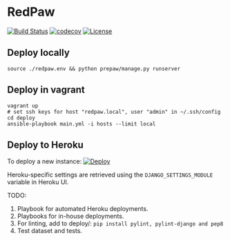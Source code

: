 # RedPaw

[![Build Status](https://travis-ci.org/oleyka/RedPaw.svg?branch=detour%2Fdjango-practice)](https://travis-ci.org/oleyka/RedPaw)
[![codecov](https://codecov.io/gh/oleyka/RedPaw/branch/master/graph/badge.svg)](https://codecov.io/gh/oleyka/RedPaw)
[![License](https://img.shields.io/badge/license-BSD-blue.svg)](https://github.com/oleyka/RedPaw)


Deploy locally
--------------
```
source ./redpaw.env && python prepaw/manage.py runserver
```

Deploy in vagrant
-----------------
```
vagrant up
# set ssh keys for host "redpaw.local", user "admin" in ~/.ssh/config
cd deploy
ansible-playbook main.yml -i hosts --limit local
```

Deploy to Heroku
----------------
To deploy a new instance:
[![Deploy](https://www.herokucdn.com/deploy/button.png)](https://heroku.com/deploy?env[DJANGO_SETTINGS_MODULE]=prepaw.heroku-settings)

Heroku-specific settings are retrieved using the ```DJANGO_SETTINGS_MODULE``` variable in Heroku UI.

TODO:

1. Playbook for automated Heroku deployments.
2. Playbooks for in-house deployments.
3. For linting, add to deploy/: ```pip install pylint, pylint-django and pep8```
4. Test dataset and tests.
